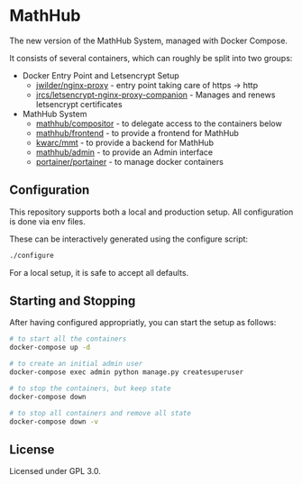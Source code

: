 # MathHub

The new version of the MathHub System, managed with Docker Compose. 

It consists of several containers, which can roughly be split into two groups:

- Docker Entry Point and Letsencrypt Setup
    - [jwilder/nginx-proxy](https://github.com/jwilder/nginx-proxy) - entry point taking care of https -> http
    - [jrcs/letsencrypt-nginx-proxy-companion](https://github.com/JrCs/docker-letsencrypt-nginx-proxy-companion) - Manages and renews letsencrypt certificates
- MathHub System
    - [mathhub/compositor](https://github.com/MathHubInfo/Compositor) - to delegate access to the containers below
    - [mathhub/frontend](https://github.com/MathHubInfo/Frontend) - to provide a frontend for MathHub
    - [kwarc/mmt](https://github.com/Uniformal/MMT) - to provide a backend for MathHub
    - [mathhub/admin](https://github.com/MathHubInfo/Admin) - to provide an Admin interface
    - [portainer/portainer](https://github.com/portainer/portainer) - to manage docker containers

## Configuration

This repository supports both a local and production setup. 
All configuration is done via env files. 

These can be interactively generated using the configure script:

```bash
./configure
```

For a local setup, it is safe to accept all defaults. 

## Starting and Stopping

After having configured appropriatly, you can start the setup as follows:

```bash 
# to start all the containers
docker-compose up -d

# to create an initial admin user
docker-compose exec admin python manage.py createsuperuser

# to stop the containers, but keep state
docker-compose down

# to stop all containers and remove all state
docker-compose down -v
```

## License

Licensed under GPL 3.0. 